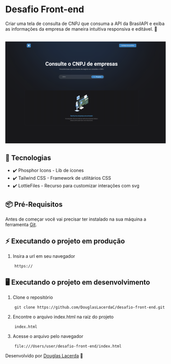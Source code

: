 # Desafio Front-end

Criar uma tela de consulta de CNPJ que consuma a API da BrasilAPI e exiba as informações da empresa de maneira intuitiva responsiva e editável. 🚀 <br><br>

![Screenshot](./assets/preview.png)

## 🚀 Tecnologias

- ✔️ Phosphor Icons - Lib de ícones
- ✔️ Tailwind CSS - Framework de utilitários CSS
- ✔️ LottieFiles - Recurso para customizar interações com svg

## 📦️ Pré-Requisitos

Antes de começar você vai precisar ter instalado na sua máquina a ferramenta [Git](https://git-scm.com/).

## ⚡ Executando o projeto em produção

1. Insira a url em seu navegador

```
    https://
```

## 🖥️ Executando o projeto em desenvolvimento
1. Clone o repositório
```
    git clone https://github.com/DouglasLacerdaC/desafio-front-end.git
```
2. Encontre o arquivo index.html na raiz do projeto
```
    index.html
```
3. Acesse o arquivo pelo navegador
```
    file:///Users/user/desafio-front-end/index.html
```

Desenvolvido por [Douglas Lacerda](https://www.linkedin.com/in/douglas-lacerda-da-conceicao/) 🤠
